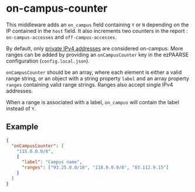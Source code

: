 # on-campus-counter

This middleware adds an `on_campus` field containing `Y` or `N` depending on the IP contained in the `host` field. It also increments two counters in the report : `on-campus-accesses` and `off-campus-accesses`.

By default, only [private IPv4 addresses](https://en.wikipedia.org/wiki/Private_network#Private_IPv4_address_spaces) are considered on-campus. More ranges can be added by providing an `onCampusCounter` key in the ezPAARSE configuration (`config.local.json`).

`onCampusCounter` should be an array, where each element is either a valid range string, or an object with a string property `label` and an array property `ranges` containing valid range strings. Ranges also accept single IPv4 addresses.

When a range is associated with a label, `on_campus` will contain the label instead of `Y`.

## Example

```json
{
  "onCampusCounter": [
    "115.0.0.0/8",
    {
      "label": "Campus name",
      "ranges": ["93.25.0.0/16", "118.0.0.0/8", "83.112.9.15"]
    }
  ]
}
```
